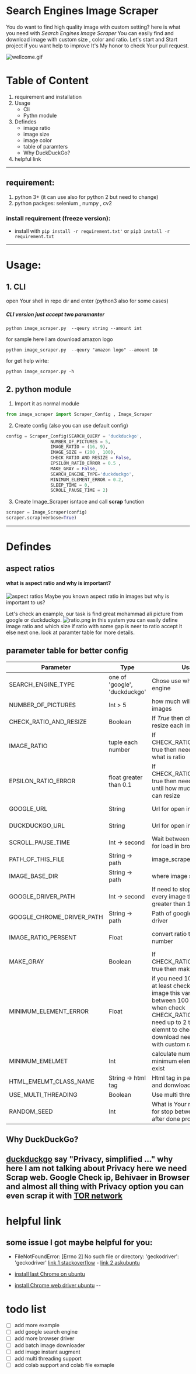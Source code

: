 
# Search Engines Image Scraper
You do want to find high quality image with custom setting? here is what you need with *Search Engines Image Scraper* You can easily find and download image with custom size , color and ratio.
Let's start and Start project if you want help to improve It's My honor to check Your pull request.

![wellcome.gif](wellcome.gif)

# Table of Content
1. requirement and installation
2. Usage  
    - Cli
    - Pythn module
3. Defindes
    - image ratio
    - image size
    - image color
    - table of paramters
    - Why DuckDuckGo?
4. helpful link


---
## requirement:
  1. python 3+ (it can use also for python 2 but need to change)
  2. python packges: selenium , numpy , cv2 

### install requirement (freeze version):
- install with `pip install -r requirement.txt'` or `pip3 install -r requirement.txt` 
---

# Usage:
## 1. CLI 
open Your shell in repo dir and enter (python3 also for some cases)
##### *CLI version just accept two paramanter*
`python image_scraper.py  --qeury string --amount int `


for sample here I am download amazon logo

`python image_scraper.py  --qeury "amazon logo" --amount 10 `

for get help wirte:

`python image_scraper.py -h`

## 2. python module
1. Import it as normal module
```python 
from image_scraper import Scraper_Config , Image_Scraper
```
2. Create config (also you can use default config)
```python 
config = Scraper_Config(SEARCH_QUERY = 'duckduckgo',
                 NUMBER_OF_PICTURES = 5,
                 IMAGE_RATIO = (16, 9),
                 IMAGE_SIZE = (200 , 100),
                 CHECK_RATIO_AND_RESIZE = False,
                 EPSILON_RATIO_ERROR = 0.5 ,
                 MAKE_GRAY = False,
                 SEARCH_ENGINE_TYPE='duckduckgo',
                 MINIMUM_ELEMENT_ERROR = 0.2,
                 SLEEP_TIME = 0,
                 SCROLL_PAUSE_TIME = 2)
```
3. Create Image_Scraper isntace and call **scrap** function

```python 
scraper = Image_Scraper(config)
scraper.scrap(verbose=True)
```


---
# Defindes
## aspect ratios
#### what is  aspect ratio and why is important?
![aspect ratios](aspect-ratios_orig.png)
Maybe you known aspect ratio in images but why is important to us?

Let's check an example, our task is find great mohammad ali picture from google or duckduckgo.
![ratio.png](ratio.png)
in this system you can easily define image ratio and which size if ratio with some gap is neer to ratio accept it else next one. look at paramter table for more details.

## parameter table for better config


| Parameter | Type | Usage | Example |
|--|--|--|--|
| SEARCH_ENGINE_TYPE  | one of 'google', 'duckduckgo' | Chose use which search engine | duckduckgo |
| NUMBER_OF_PICTURES | Int > 5 | how much will be amount of images | 5 |
| CHECK_RATIO_AND_RESIZE | Boolean | If *True* then check ratio and resize each image | True |
| IMAGE_RATIO | tuple each number | If CHECK_RATIO_AND_RESIZE true then need to spesify it what is ratio | (16, 9) |
| EPSILON_RATIO_ERROR | float greater than 0.1 | If CHECK_RATIO_AND_RESIZE true then need to check until how much bigger ratio can resize |
| GOOGLE_URL | String  | Url for open in browser  | as is in default |
| DUCKDUCKGO_URL | String  | Url for open in browser  |  as is in default |
| SCROLL_PAUSE_TIME | Int -> second  | Wait between every scroll for load in browser  | 2 (seconds) |
| PATH_OF_THIS_FILE | String -> path  | image_scraper.py file path  | as is in default |
| IMAGE_BASE_DIR | String -> path  | where image save  | as is in default |
| GOOGLE_DRIVER_PATH | Int -> second  | If need to stop for download every image then put greater than 1  | 10 (seconds) |
| GOOGLE_CHROME_DRIVER_PATH |String -> path  | Path of google chrome driver | as is in default  |
| IMAGE_RATIO_PERSENT | Float  | convert ratio to float number  | 1.7 as mohammd ali picture |
| MAKE_GRAY | Boolean  | If CHECK_RATIO_AND_RESIZE true then make images gray | False |
| MINIMUM_ELEMENT_ERROR | Float  | if you need 100 image then at least check exist of 120 image this var is gap between 100 to 120. also when check CHECK_RATIO_AND_RESIZE need up to 2 time more elemnt to check and download needed image with custom ratio   | 0.2 |
| MINIMUM_EMELMET | Int  | calculate number of minimum elemnt must be exist   | as is in default |
| HTML_EMELMT_CLASS_NAME | String -> html tag  | Html tag in page for check and donwload image  | 10 (seconds) |
| USE_MULTI_THREADING | Boolean   | Use multi threading or not | True |
| RANDOM_SEED | Int | What is Your random seed for stop between threads or after done processes  | 420 |


## Why DuckDuckGo?
[duckduckgo](https://duckduckgo.com/) say "Privacy, simplified ..." why here I am not talking about **Privacy** here we need Scrap web. Google Check ip, Behivaer in Browser and almost all thing with **Privacy** option you can even scrap it with [TOR network](https://www.torproject.org/)
---
# helpful link
## some issue I got maybe helpful for you:
- FileNotFoundError: [Errno 2] No such file or directory: 'geckodriver': 'geckodriver'
[link 1 stackoverflow](https://stackoverflow.com/questions/50461779/geckodriver-executable-needs-to-be-in-path) - [link 2 askubuntu](https://askubuntu.com/questions/851401/where-to-find-geckodriver-needed-by-selenium-python-package
)

- [install last Chrome on ubuntu](https://gist.github.com/mrtns/78d15e3263b2f6a231fe)

- [install Chrome web driver ubuntu](https://medium.com/@gerrysabar/scraping-linkedin-profile-using-python-selenium-88cb64888cf
)
--
# todo list
- [ ] add more example 
- [ ] add google search engine
- [ ] add more browser driver 
- [ ] add batch image downloader
- [ ] add image instant augment
- [ ] add multi threading support
- [ ] add colab support and colab file exmaple
